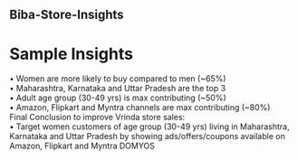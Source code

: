 ## Biba-Store-Insights


# Sample Insights
• Women are more likely to buy compared to men (~65%) <br>
• Maharashtra, Karnataka and Uttar Pradesh are the top 3 <br>
• Adult age group (30-49 yrs) is max contributing (~50%) <br>
• Amazon, Flipkart and Myntra channels are max contributing (~80%) <br>
Final Conclusion to improve Vrinda store sales:  <br>
• Target women customers of age group (30-49 yrs) living in Maharashtra, Karnataka and Uttar Pradesh by showing ads/offers/coupons available on Amazon, Flipkart and Myntra
DOMYOS
